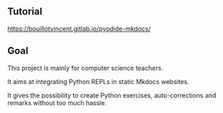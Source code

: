 ## Tutorial 

https://bouillotvincent.gitlab.io/pyodide-mkdocs/

## Goal

This project is mainly for computer science teachers.

It aims at integrating Python REPLs in static Mkdocs websites. 

It gives the possibility to create Python exercises, auto-corrections and remarks without too much hassle.
